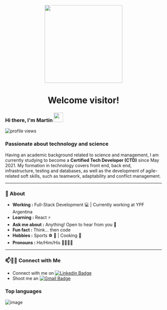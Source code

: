 <div id="header" align="center">
  <img src="https://media.giphy.com/media/qgQUggAC3Pfv687qPC/giphy.gif" width="250"/>
  <h1 align="center">Welcome visitor!</h1>
</div>

### Hi there, I'm Martín <img src="https://raw.githubusercontent.com/iampavangandhi/iampavangandhi/master/gifs/Hi.gif" width="30px">

<p align="left"> <img src="https://komarev.com/ghpvc/?username=mlrosas21" alt="profile views" /> </p>

<h3>Passionate about technology and science</h3>

Having an academic background related to science and management, I am currently studying to become a **Certified Tech Developer (CTD)** since May 2021. My formation in technology covers front end, back end, infrastructure, testing and databases, as well as the development of agile-related soft skills, such as teamwork, adaptability and conflict management.

----------------------------------------------------------------------------------------------------------------------------------------------------------------------
### 🤔 About
-  **Working :**  Full-Stack Development :computer: | Currently working at YPF Argentina
-  **Learning :** React :zap: 	
-  **Ask me about :** Anything! Open to hear from you :open_hands:
-  **Fun fact :** Think... then code
-  **Hobbies :** Sports :soccer: :basketball: | Cooking :meat_on_bone:
-  **Pronouns :** He/Him/His :baby::boy::man::older_man:

----------------------------------------------------------------------------------------------------------------------------------------------------------------------
### 📫🤝🏻 Connect with Me

 - Connect with me on [![Linkedin Badge](https://img.shields.io/badge/-LinkedIn-blue?style=flat-square&logo=Linkedin&logoColor=white&link=)](https://www.linkedin.com/in/martinluisrosas/) 
 - Shoot me an [![Gmail Badge](https://img.shields.io/badge/-Gmail-c14438?style=flat-square&logo=Gmail&logoColor=white&link=mailto:shuklaraghav321.com)](mailto:martinrosasortmann@gmail.com) 

### Top languages
![image](https://github-readme-stats.vercel.app/api/top-langs/?username=mlrosas21&langs_count=4&hide_border=true&title_color=000000&icon_color=000000&text_color=000000&bg_color=ffffff)
